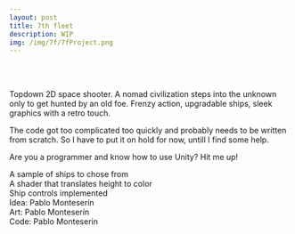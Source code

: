 ```yaml
---
layout: post
title: 7th fleet
description: WIP
img: /img/7f/7fProject.png
---
```

<div class="img_row">
	<img class="col three" src="{{ site.baseurl }}/img/7f/7fMenu.png" alt="" title="Main menu"/>
	<img class="col three" src="{{ site.baseurl }}/img/7f/7fShipyard.png" alt="" title="Shipyard"/>
	<img class="col three" src="{{ site.baseurl }}/img/7f/7fMission.png" alt="" title="Mission mockup"/>
</div>
<br>


Topdown 2D space shooter. 
A nomad civilization steps into the unknown only to get hunted by an old foe.
Frenzy action, upgradable ships, sleek graphics with a retro touch.

The code got too complicated too quickly and probably needs to be written from scratch. So I have to put it on hold for now, untill I find some help.

Are you a programmer and know how to use Unity? Hit me up!

<div class="img_row">
	<img class="col three" src="{{ site.baseurl }}/img/7f/7fShips.png" alt="" title="Ships"/>
</div>
<div class="col three caption">
	A sample of ships to chose from
</div>
<div class="img_row">
	<img class="col three" src="{{ site.baseurl }}/img/7f/7fShader.gif" alt="" title="Shader"/>
</div>
<div class="col three caption">
	A shader that translates height to color
</div>
<div class="img_row">
	<img class="col three" src="{{ site.baseurl }}/img/7f/7fFlying.gif" alt="" title="Flying solo"/>
</div>
<div class="col three caption">
	Ship controls implemented
</div>

<div class="credits">
Idea: Pablo Monteserín<br>
Art: Pablo Monteserín<br>
Code: Pablo Monteserin<br>
</div>